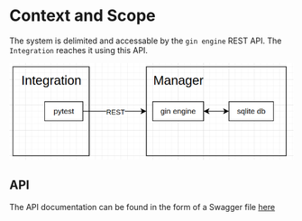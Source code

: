 # Context and Scope

The system is delimited and accessable by the `gin engine` REST API. The `Integration` reaches it using this API. 

![alt text](./assets/context.png "Context")

## API

The API documentation can be found in the form of a Swagger file [here](../manager/api/spec/api.yaml)